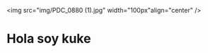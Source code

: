 <img src="img/PDC_0880 (1).jpg" width="100px"align="center" />
<h1 style="color=RGB;">Hola soy kuke</h1>